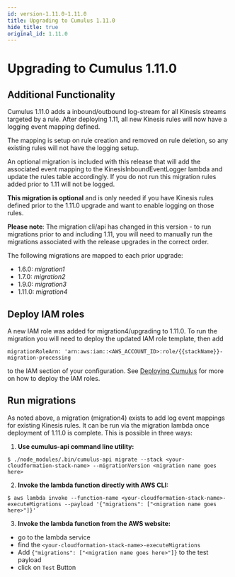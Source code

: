 ```yaml
---
id: version-1.11.0-1.11.0
title: Upgrading to Cumulus 1.11.0
hide_title: true
original_id: 1.11.0
---
```


# Upgrading to Cumulus 1.11.0

## Additional Functionality

Cumulus 1.11.0 adds a inbound/outbound log-stream for all Kinesis streams targeted by a rule.  After deploying 1.11, all new Kinesis rules will now have a logging event mapping defined.

The mapping is setup on rule creation and removed on rule deletion, so any existing rules will not have the logging setup.

An optional migration is included with this release that will add the associated event mapping to the KinesisInboundEventLogger lambda and update the rules table accordingly.     If you do not run this migration rules added prior to 1.11 will not be logged.

**This migration is optional** and is only needed if you have Kinesis rules defined prior to the 1.11.0 upgrade and want to enable logging on those rules.

**Please note**: The migration cli/api has changed in this version - to run migrations prior to and including 1.11, you will need to manually run
the migrations associated with the release upgrades in the correct order.

The following migrations are mapped to each prior upgrade:

-  1.6.0: *migration1*
-  1.7.0: *migration2*
-  1.9.0: *migration3*
-  1.11.0: *migration4*

## Deploy IAM roles

A new IAM role was added for migration4/upgrading to 1.11.0.    To run the migration you will need to deploy the updated IAM role template, then add

`migrationRoleArn: 'arn:aws:iam::<AWS_ACCOUNT_ID>:role/{{stackName}}-migration-processing`

to the IAM section of your configuration.    See [Deploying Cumulus](deployment/README.md) for more on how to deploy the IAM roles.


## Run migrations
As noted above, a migration (migration4)  exists to add log event mappings for existing Kinesis rules.  It can be run via the migration lambda once deployment of 1.11.0 is complete.  This is possible in three ways:

1. **Use cumulus-api command line utility:**
```
$ ./node_modules/.bin/cumulus-api migrate --stack <your-cloudformation-stack-name> --migrationVersion <migration name goes here>
```
2. **Invoke the lambda function directly with AWS CLI:**
```
$ aws lambda invoke --function-name <your-cloudformation-stack-name>-executeMigrations --payload '{"migrations": ["<migration name goes here>"]}'
```
3. **Invoke the lambda function from the AWS website:**
  - go to the lambda service
  - find the `<your-cloudformation-stack-name>-executeMigrations`
  - Add `{"migrations": ["<migration name goes here>"]}` to the test payload
  - click on `Test` Button
